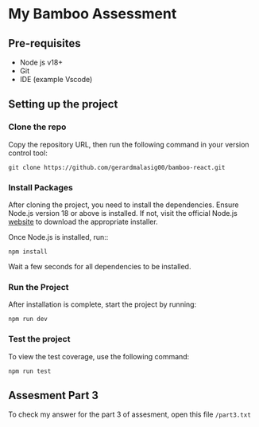 # My Bamboo Assessment

## Pre-requisites

- Node js v18+
- Git
- IDE (example Vscode)

## Setting up the project

### Clone the repo

Copy the repository URL, then run the following command in your version control tool:

```
git clone https://github.com/gerardmalasig00/bamboo-react.git
```

### Install Packages

After cloning the project, you need to install the dependencies. Ensure Node.js version 18 or above is installed. If not, visit the official Node.js [website](https://nodejs.org/en/download/package-manager) to download the appropriate installer.

Once Node.js is installed, run::

```
npm install
```

Wait a few seconds for all dependencies to be installed.

### Run the Project

After installation is complete, start the project by running:

```
npm run dev

```

### Test the project

To view the test coverage, use the following command:

```
npm run test
```

## Assesment Part 3

To check my answer for the part 3 of assesment, open this file `/part3.txt`
